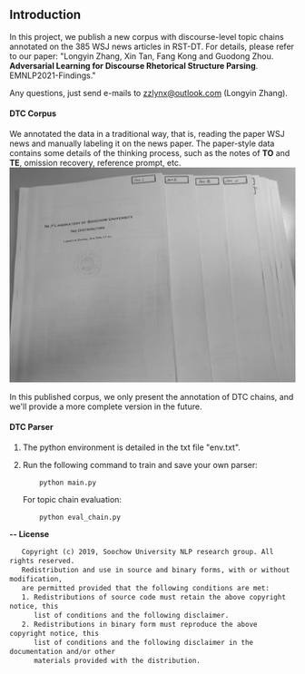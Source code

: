 ## Introduction

In this project, we publish a new corpus with discourse-level topic chains annotated on the 385 WSJ news articles
in RST-DT. For details, please refer to our paper: "Longyin Zhang, Xin Tan, Fang Kong and Guodong Zhou. **Adversarial Learning for Discourse Rhetorical Structure Parsing**. EMNLP2021-Findings."

Any questions, just send e-mails to zzlynx@outlook.com (Longyin Zhang).


#### DTC Corpus
We annotated the data in a traditional way, that is, reading the paper WSJ news and manually labeling it on the news paper. The paper-style data contains some details of the thinking process, such as the notes of **TO** and **TE**, omission recovery, reference prompt, etc.
![image](https://github.com/NLP-Discourse-SoochowU/DTCP/blob/main/data/corpus/papers.jpg)

In this published corpus, we only present the annotation of DTC chains, and we'll provide a more complete version in the future. 

#### DTC Parser

1. The python environment is detailed in the txt file "env.txt".

2. Run the following command to train and save your own parser:
   ```
       python main.py
   ```
   For topic chain evaluation:
   ```
       python eval_chain.py
   ```

<b>-- License</b>
```
   Copyright (c) 2019, Soochow University NLP research group. All rights reserved.
   Redistribution and use in source and binary forms, with or without modification,
   are permitted provided that the following conditions are met:
   1. Redistributions of source code must retain the above copyright notice, this
      list of conditions and the following disclaimer.
   2. Redistributions in binary form must reproduce the above copyright notice, this
      list of conditions and the following disclaimer in the documentation and/or other
      materials provided with the distribution.
```
